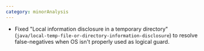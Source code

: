 ```yaml
---
category: minorAnalysis
---
```

 * Fixed "Local information disclosure in a temporary directory" (`java/local-temp-file-or-directory-information-disclosure`) to resolve false-negatives when OS isn't properly used as logical guard.
